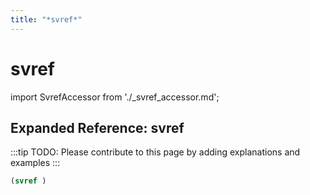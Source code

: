 ```yaml
---
title: "*svref*"
---
```


# svref

import SvrefAccessor from './_svref_accessor.md';

<SvrefAccessor />

## Expanded Reference: svref

:::tip
TODO: Please contribute to this page by adding explanations and examples
:::

```lisp
(svref )
```
